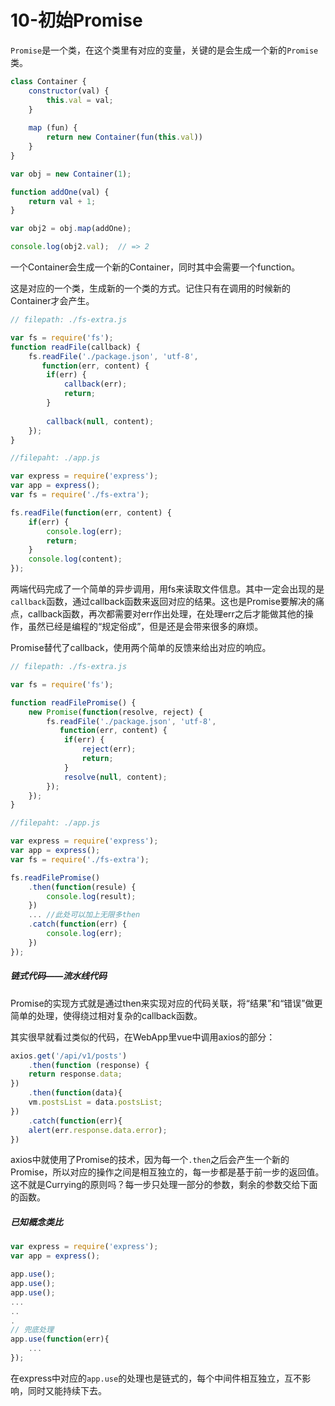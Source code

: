 # 10-初始Promise

 `Promise`是一个类，在这个类里有对应的变量，关键的是会生成一个新的`Promise`类。

```js
class Container {
    constructor(val) {
        this.val = val;
    }
    
    map (fun) {
        return new Container(fun(this.val))
    }
}

var obj = new Container(1);

function addOne(val) {
    return val + 1;
}

var obj2 = obj.map(addOne);

console.log(obj2.val);	// => 2
```

一个Container会生成一个新的Container，同时其中会需要一个function。

这是对应的一个类，生成新的一个类的方式。记住只有在调用的时候新的Container才会产生。

```js
// filepath: ./fs-extra.js

var fs = require('fs');
function readFile(callback) {
    fs.readFile('./package.json', 'utf-8',
       function(err, content) {
        if(err) {
            callback(err);
            return;
        }
        
        callback(null, content);
    });
}
```

```js
//filepaht: ./app.js

var express = require('express');
var app = express();
var fs = require('./fs-extra');

fs.readFile(function(err, content) {
    if(err) {
        console.log(err);
        return;
    }
    console.log(content);
});
```

两端代码完成了一个简单的异步调用，用fs来读取文件信息。其中一定会出现的是`callback`函数，通过callback函数来返回对应的结果。这也是Promise要解决的痛点，callback函数，再次都需要对err作出处理，在处理err之后才能做其他的操作，虽然已经是编程的“规定俗成”，但是还是会带来很多的麻烦。

Promise替代了callback，使用两个简单的反馈来给出对应的响应。

```js
// filepath: ./fs-extra.js

var fs = require('fs');

function readFilePromise() {
    new Promise(function(resolve, reject) {
        fs.readFile('./package.json', 'utf-8',
           function(err, content) {
            if(err) {
                reject(err);
                return;
            }
            resolve(null, content);
        });
    });
}
```

```js
//filepaht: ./app.js

var express = require('express');
var app = express();
var fs = require('./fs-extra');

fs.readFilePromise()
    .then(function(resule) {
   		console.log(result);
	})
	...	//此处可以加上无限多then
    .catch(function(err) {
    	console.log(err);
	})
});
```

##### 链式代码——流水线代码

Promise的实现方式就是通过then来实现对应的代码关联，将“结果”和“错误”做更简单的处理，使得绕过相对复杂的callback函数。

其实很早就看过类似的代码，在WebApp里vue中调用axios的部分：

```js
axios.get('/api/v1/posts')
    .then(function (response) {
    return response.data;
})
    .then(function(data){
    vm.postsList = data.postsList;
})
    .catch(function(err){
    alert(err.response.data.error);
})
```

axios中就使用了Promise的技术，因为每一个`.then`之后会产生一个新的Promise，所以对应的操作之间是相互独立的，每一步都是基于前一步的返回值。这不就是Currying的原则吗？每一步只处理一部分的参数，剩余的参数交给下面的函数。

##### 已知概念类比

```js
var express = require('express');
var app = express();

app.use();
app.use();
app.use();
...
..
.
// 兜底处理
app.use(function(err){
    ...
});
```

在express中对应的`app.use`的处理也是链式的，每个中间件相互独立，互不影响，同时又能持续下去。